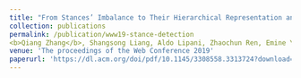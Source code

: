```yaml
---
title: "From Stances’ Imbalance to Their Hierarchical Representation and Detection"
collection: publications
permalink: /publication/www19-stance-detection
<b>Qiang Zhang</b>, Shangsong Liang, Aldo Lipani, Zhaochun Ren, Emine Yilmaz
venue: 'The proceedings of the Web Conference 2019'
paperurl: 'https://dl.acm.org/doi/pdf/10.1145/3308558.3313724?download=true'
---
```


